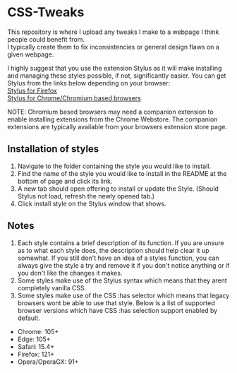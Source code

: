 # CSS-Tweaks
This repository is where I upload any tweaks I make to a webpage I think people could benefit from.  
I typically create them to fix inconsistencies or general design flaws on a given webpage.

I highly suggest that you use the extension Stylus as it will make installing and managing these styles possible, if not, significantly easier. You can get Stylus from the links below depending on your browser:  
[Stylus for Firefox](https://addons.mozilla.org/en-US/firefox/addon/styl-us/)  
[Stylus for Chrome/Chromium based browsers](https://chrome.google.com/webstore/detail/stylus/clngdbkpkpeebahjckkjfobafhncgmne)  

NOTE: Chromium based browsers may need a companion extension to enable installing extensions from the Chrome Webstore. The companion extensions are typically available from your browsers extension store page.

## Installation of styles
1. Navigate to the folder containing the style you would like to install.
2. Find the name of the style you would like to install in the README at the bottom of page and click its link.
3. A new tab should open offering to install or update the Style. (Should Stylus not load, refresh the newly opened tab.)
4. Click install style on the Stylus window that shows.

## Notes
1. Each style contains a brief description of its function. If you are unsure as to what each style does, the description should help clear it up somewhat. If you still don't have an idea of a styles function, you can always give the style a try and remove it if you don't notice anything or if you don't like the changes it makes.  
2. Some styles make use of the Stylus syntax which means that they arent completely vanilla CSS.
3. Some styles make use of the CSS :has selector which means that legacy browsers wont be able to use that style. Below is a list of supported browser versions which have CSS :has selection support enabled by default.
 - Chrome: 105+
 - Edge: 105+
 - Safari: 15.4+
 - Firefox: 121+
 - Opera/OperaGX: 91+ 
